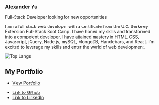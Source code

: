 ### Alexander Yu
Full-Stack Developer looking for new opportunities

I am a full stack web developer with a certificate from the U.C. Berkeley Extension Full-Stack Boot Camp. I have honed my
skills and transformed into a competent developer. I have attained mastery in HTML, CSS, Javascript, jQuery, Node.js,
mySQL, MongoDB, Handlebars, and React. I’m excited to leverage my skills and enter the world of web development.

![Top Langs](https://github-readme-stats.vercel.app/api/top-langs/?username=AcedYu&layout=compact)

## My Portfolio

* [View Portfolio](https://acedyu.github.io/my-portfolio/)

- [Link to Github](https://github.com/AcedYu)
- [Link to LinkedIn](https://www.linkedin.com/in/alex-yu-3712811b9/)
